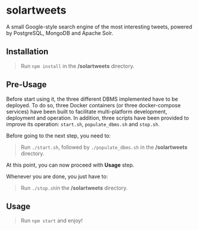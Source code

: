 # solartweets

A small Google-style search engine of the most interesting tweets, powered by PostgreSQL, MongoDB and Apache Solr.

## Installation

> Run `npm install` in the **/solartweets** directory.

## Pre-Usage

Before start using it, the three different DBMS implemented have to be deployed. To do so, three Docker containers (or three docker-compose services) have been built to facilitate multi-platform development, deployment and operation. In addition, three scripts have been provided to improve its operation: `start.sh`, `populate_dbms.sh` and `stop.sh`.

Before going to the next step, you need to:

> Run `./start.sh`, followed by `./populate_dbms.sh` in the **/solartweets** directory.

At this point, you can now proceed with **Usage** step.

Whenever you are done, you just have to:

> Run `./stop.sh`in the **/solartweets** directory.

## Usage

> Run `npm start` and enjoy!
